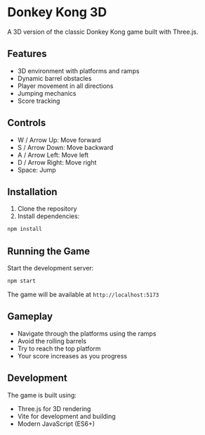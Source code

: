 # Donkey Kong 3D

A 3D version of the classic Donkey Kong game built with Three.js.

## Features

- 3D environment with platforms and ramps
- Dynamic barrel obstacles
- Player movement in all directions
- Jumping mechanics
- Score tracking

## Controls

- W / Arrow Up: Move forward
- S / Arrow Down: Move backward
- A / Arrow Left: Move left
- D / Arrow Right: Move right
- Space: Jump

## Installation

1. Clone the repository
2. Install dependencies:
```bash
npm install
```

## Running the Game

Start the development server:
```bash
npm start
```

The game will be available at `http://localhost:5173`

## Gameplay

- Navigate through the platforms using the ramps
- Avoid the rolling barrels
- Try to reach the top platform
- Your score increases as you progress

## Development

The game is built using:
- Three.js for 3D rendering
- Vite for development and building
- Modern JavaScript (ES6+)

